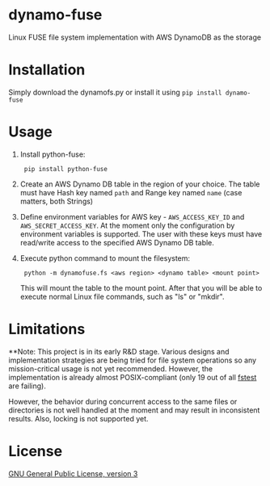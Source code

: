 dynamo-fuse
===========

Linux FUSE file system implementation with AWS DynamoDB as the storage

Installation
============

Simply download the dynamofs.py or install it using `pip install dynamo-fuse`

Usage
=====

1. Install python-fuse:

        pip install python-fuse

2. Create an AWS Dynamo DB table in the region of your choice. The table must have Hash key named `path` and Range key named `name` (case matters, both Strings)

3. Define environment variables for AWS key - `AWS_ACCESS_KEY_ID` and `AWS_SECRET_ACCESS_KEY`. At the moment only the configuration by environment variables is supported.
The user with these keys must have read/write access to the specified AWS Dynamo DB table.

4. Execute python command to mount the filesystem:

        python -m dynamofuse.fs <aws region> <dynamo table> <mount point>

   This will mount the table to the mount point. After that you will be able to execute normal Linux file commands, such as "ls" or "mkdir".

Limitations
===========

**Note: This project is in its early R&D stage. Various designs and implementation strategies are being tried for file system operations
so any mission-critical usage is not yet recommended. However, the implementation is already almost POSIX-compliant (only 19 out of all [fstest](http://www.tuxera.com/community/posix-test-suite/)
 are failing).

However, the behavior during concurrent access to the same files or directories is not well handled at the moment and may result in inconsistent results.
Also, locking is not supported yet.

License
=======

[GNU General Public License, version 3](http://opensource.org/licenses/gpl-3.0.html)